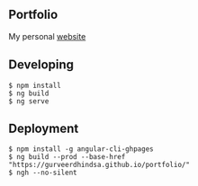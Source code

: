 ## Portfolio
My personal [website](https://gurveerdhindsa.github.io/portfolio/)

## Developing
```
$ npm install
$ ng build
$ ng serve
```

## Deployment
```
$ npm install -g angular-cli-ghpages
$ ng build --prod --base-href "https://gurveerdhindsa.github.io/portfolio/"
$ ngh --no-silent
```